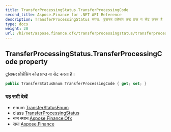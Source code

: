 ```yaml
---
title: TransferProcessingStatus.TransferProcessingCode
second_title: Aspose.Finance for .NET API Reference
description: TransferProcessingStatus संपत्त. ट्रंसफर प्रसेसंग कड प्रप्त य सेट करत है
type: docs
weight: 20
url: /hi/net/aspose.finance.ofx/transferprocessingstatus/transferprocessingcode/
---
```

## TransferProcessingStatus.TransferProcessingCode property

ट्रांसफर प्रोसेसिंग कोड प्राप्त या सेट करता है।

```csharp
public TransferStatusEnum TransferProcessingCode { get; set; }
```

### यह सभी देखें

* enum [TransferStatusEnum](../../transferstatusenum/)
* class [TransferProcessingStatus](../)
* नाम स्थान [Aspose.Finance.Ofx](../../transferprocessingstatus/)
* सभा [Aspose.Finance](../../../)


